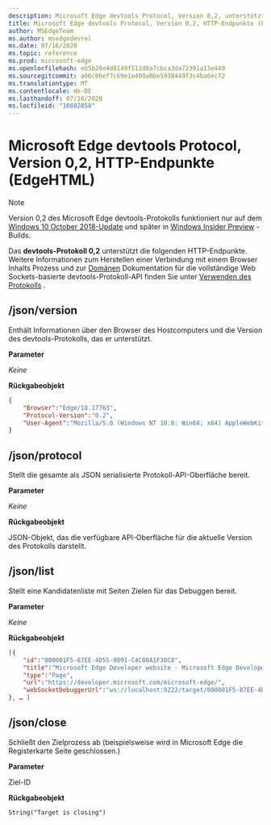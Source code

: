 ```yaml
---
description: Microsoft Edge devtools Protocol, Version 0,2, unterstützt die folgenden HTTP-Endpunkte.
title: Microsoft Edge devtools Protocol, Version 0,2, HTTP-Endpunkte (EdgeHTML)
author: MSEdgeTeam
ms.author: msedgedevrel
ms.date: 07/16/2020
ms.topic: reference
ms.prod: microsoft-edge
ms.openlocfilehash: eb5b29e4d8149f511d8a7cbca3da72391a13e449
ms.sourcegitcommit: a06c86ef7c69e1e400a0be5938449f3c4ba6ec72
ms.translationtype: MT
ms.contentlocale: de-DE
ms.lasthandoff: 07/16/2020
ms.locfileid: "10882858"
---
```

# Microsoft Edge devtools Protocol, Version 0,2, HTTP-Endpunkte (EdgeHTML)  

> [!NOTE]
> Version 0,2 des Microsoft Edge devtools-Protokolls funktioniert nur auf dem [Windows 10 October 2018-Update]() und später in [Windows Insider Preview](https://insider.windows.com/en-us/getting-started/) -Builds.

Das **devtools-Protokoll 0,2** unterstützt die folgenden HTTP-Endpunkte. Weitere Informationen zum Herstellen einer Verbindung mit einem Browser Inhalts Prozess und zur [Domänen](domains/index.md) Dokumentation für die vollständige Web Sockets-basierte devtools-Protokoll-API finden Sie unter [Verwenden des Protokolls](../index.md#using-the-protocol) .

## /json/version
Enthält Informationen über den Browser des Hostcomputers und die Version des devtools-Protokolls, das er unterstützt.

**Parameter**

*Keine*

**Rückgabeobjekt**

```json
{
    "Browser":"Edge/18.17763",
    "Protocol-Version":"0.2",
    "User-Agent":"Mozilla/5.0 (Windows NT 10.0; Win64; x64) AppleWebKit/537.36 (KHTML, like Gecko) Chrome/64.0.3282.140 Safari/537.36 Edge/18.17763"
}
```

## /json/protocol

Stellt die gesamte als JSON serialisierte Protokoll-API-Oberfläche bereit.

**Parameter**

*Keine*

**Rückgabeobjekt**

JSON-Objekt, das die verfügbare API-Oberfläche für die aktuelle Version des Protokolls darstellt.

## /json/list

Stellt eine Kandidatenliste mit Seiten Zielen für das Debuggen bereit.

**Parameter**

*Keine*

**Rückgabeobjekt**

```json
[{
    "id":"000001F5-87EE-4D55-0091-C4C08A1F30C8",
    "title":"Microsoft Edge Developer website - Microsoft Edge Development",
    "type":"Page",
    "url":"https://developer.microsoft.com/microsoft-edge/",
    "webSocketDebuggerUrl":"ws://localhost:9222/target/000001F5-87EE-4D55-0091-C4C08A1F30C8"
}, … ]
```

## /json/close

Schließt den Zielprozess ab (beispielsweise wird in Microsoft Edge die Registerkarte Seite geschlossen.)

**Parameter**

Ziel-ID 

**Rückgabeobjekt**

```
String("Target is closing")
```
